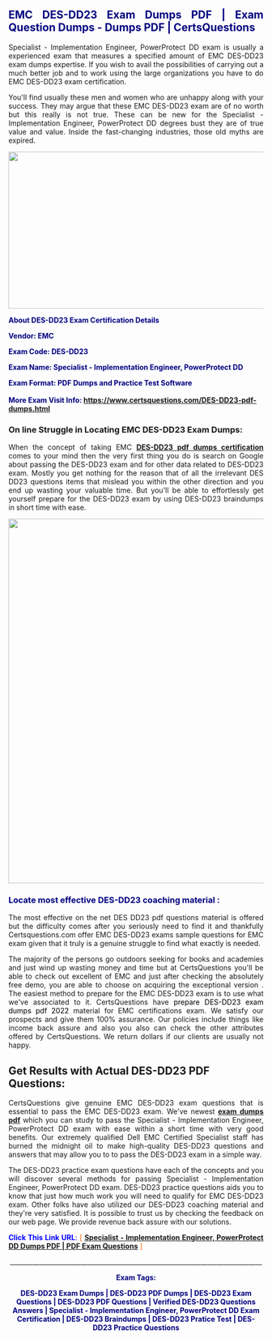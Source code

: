 <h2 style="text-align: justify;"><span style="color: #000080;">EMC DES-DD23 Exam Dumps PDF | Exam Question Dumps - Dumps PDF | CertsQuestions</span></h2>
<p style="text-align: justify;">Specialist - Implementation Engineer, PowerProtect DD exam is usually a experienced exam that measures a specified amount of EMC  DES-DD23 exam dumps expertise. If you wish to avail the possibilities of carrying out a much better job and to work using the large organizations you have to do EMC DES-DD23 exam certification.</p>
<p style="text-align: justify;">You'll find usually these men and women who are unhappy along with your success. They may argue that these EMC  DES-DD23 exam are of no worth but this really is not true. These can be new for the Specialist - Implementation Engineer, PowerProtect DD degrees bust they are of true value and value. Inside the fast-changing industries, those old myths are expired.</p>
<p><img style="display: block; margin-left: auto; margin-right: auto;" src="https://i.imgur.com/eaP4ae9.png" width="840" height="310" /></p>
<p><span style="color: #000080;"><strong>About DES-DD23 Exam Certification Details</strong></span></p>
<p><span style="color: #000080;"><strong>Vendor: EMC<br /></strong></span></p>
<p><span style="color: #000080;"><strong>Exam Code: DES-DD23</strong></span></p>
<p><span style="color: #000080;"><strong>Exam Name: Specialist - Implementation Engineer, PowerProtect DD</strong></span></p>
<p><span style="color: #000080;"><strong>Exam Format: PDF Dumps and Practice Test Software<br /><br />More Exam Visit Info: <span style="color: #ff6600;"><a href="https://www.certsquestions.com/DES-DD23-pdf-dumps.html">https://www.certsquestions.com/DES-DD23-pdf-dumps.html</a></span></strong></span></p>
<h3>On line Struggle in Locating EMC DES-DD23 Exam Dumps:</h3>
<p style="text-align: justify;">When the concept of taking EMC <a href="https://www.certsquestions.com/DES-DD23-pdf-dumps.html"><strong> DES-DD23 pdf dumps certification</strong></a> comes to your mind then the very first thing you do is search on Google about passing the DES-DD23 exam and for other data related to DES-DD23 exam. Mostly you get nothing for the reason that of all the irrelevant DES DD23 questions items that mislead you within the other direction and you end up wasting your valuable time. But you'll be able to effortlessly get yourself prepare for the DES-DD23 exam by using DES-DD23 braindumps in short time with ease.</p>
<p><a href="https://www.certsquestions.com/DES-DD23-pdf-dumps.html"><img style="display: block; margin-left: auto; margin-right: auto;" src="https://i.imgur.com/pxhoKQ2.png" width="720" /></a></p>
<h3><span style="color: #000080;">Locate most effective  DES-DD23 coaching material :</span></h3>
<p style="text-align: justify;">The most effective on the net DES DD23 pdf questions material is offered but the difficulty comes after you seriously need to find it and thankfully Certsquestions.com offer EMC DES-DD23 exams sample questions for EMC  exam given that it truly is a genuine struggle to find what exactly is needed.</p>
<p style="text-align: justify;">The majority of the persons go outdoors seeking for books and academies and just wind up wasting money and time but at CertsQuestions you'll be able to check out excellent of EMC  and just after checking the absolutely free demo, you are able to choose on acquiring the exceptional version . The easiest method to prepare for the EMC DES-DD23 exam is to use what we've associated to it. CertsQuestions have <span style="color: #000000;">prepare DES-DD23 exam dumps pdf 2022</span> material for EMC certifications exam. We satisfy our prospects and give them 100% assurance. Our policies include things like income back assure and also you also can check the other attributes offered by CertsQuestions. We return dollars if our clients are usually not happy.</p>
<h2>Get Results with Actual DES-DD23 PDF Questions:</h2>
<p style="text-align: justify;">CertsQuestions give genuine EMC DES-DD23 exam questions that is essential to pass the EMC  DES-DD23 exam. We've newest<strong>&nbsp;<a href="https://www.certsquestions.com/">exam dumps pdf</a></strong>&nbsp;which you can study to pass the Specialist - Implementation Engineer, PowerProtect DD exam with ease within a short time with very good benefits. Our extremely qualified Dell EMC Certified Specialist staff has burned the midnight oil to make high-quality DES-DD23 questions and answers that may allow you to to pass the DES-DD23 exam in a simple way.</p>
<p style="text-align: justify;">The DES-DD23 practice exam questions have each of the concepts and you will discover several methods for passing Specialist - Implementation Engineer, PowerProtect DD exam. DES-DD23 practice questions aids you to know that just how much work you will need to qualify for EMC  DES-DD23 exam. Other folks have also utilized our DES-DD23 coaching material and they're very satisfied. It is possible to trust us by checking the feedback on our web page. We provide revenue back assure with our solutions.</p>
<p style="text-align: justify;"><span style="color: #0000ff;"><strong>Click This Link URL</strong>:</span> <span style="color: #ff6600;">[ <strong><a href="https://www.certsquestions.com/dell-emc-certified-specialist-certification.html">Specialist - Implementation Engineer, PowerProtect DD Dumps PDF | PDF Exam Questions</a></strong> ]</span></p>
<p style="text-align: center;">______________________________________________________________________________</p>
<p style="text-align: center;"><span style="color: #000080;"><strong>Exam Tags:</strong></span></p>
<p style="text-align: center;"><span style="color: #000080;"><strong>DES-DD23 Exam Dumps | DES-DD23 PDF Dumps | DES-DD23 Exam Questions | DES-DD23 PDF Questions | Verified DES-DD23 Questions Answers | Specialist - Implementation Engineer, PowerProtect DD Exam Certification | DES-DD23 Braindumps | DES-DD23 Pratice Test | DES-DD23 Practice Questions</strong></span></p>
